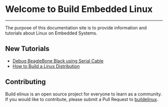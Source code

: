 # Welcome to Build Embedded Linux
---
The purpose of this documentation site is to provide information and tutorials about Linux on Embedded Systems.

## New Tutorials
* [Debug BeagleBone Black using Serial Cable](embedded_systems/debugging/serial_debug.md)
* [How to Build a Linux Distribution](embedded_systems/linux_distribution/linux_distro.md)

## Contributing
Build elinux is an open source project for everyone to learn as a community.
If you would like to contribute, please submit a Pull Request to [buildelinux](https://github.com/buildelinux/buildelinux).